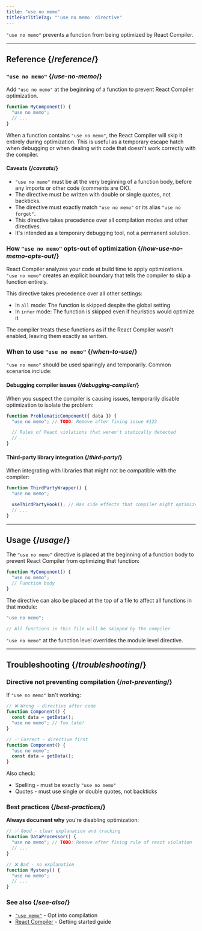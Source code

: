 ```yaml
---
title: "use no memo"
titleForTitleTag: "'use no memo' directive"
---
```


<Intro>

`"use no memo"` prevents a function from being optimized by React Compiler.

</Intro>

<InlineToc />

---

## Reference {/*reference*/}

### `"use no memo"` {/*use-no-memo*/}

Add `"use no memo"` at the beginning of a function to prevent React Compiler optimization.

```js {1}
function MyComponent() {
  "use no memo";
  // ...
}
```

When a function contains `"use no memo"`, the React Compiler will skip it entirely during optimization. This is useful as a temporary escape hatch when debugging or when dealing with code that doesn't work correctly with the compiler.

#### Caveats {/*caveats*/}

* `"use no memo"` must be at the very beginning of a function body, before any imports or other code (comments are OK).
* The directive must be written with double or single quotes, not backticks.
* The directive must exactly match `"use no memo"` or its alias `"use no forget"`.
* This directive takes precedence over all compilation modes and other directives.
* It's intended as a temporary debugging tool, not a permanent solution.

### How `"use no memo"` opts-out of optimization {/*how-use-no-memo-opts-out*/}

React Compiler analyzes your code at build time to apply optimizations. `"use no memo"` creates an explicit boundary that tells the compiler to skip a function entirely.

This directive takes precedence over all other settings:
* In `all` mode: The function is skipped despite the global setting
* In `infer` mode: The function is skipped even if heuristics would optimize it

The compiler treats these functions as if the React Compiler wasn't enabled, leaving them exactly as written.

### When to use `"use no memo"` {/*when-to-use*/}

`"use no memo"` should be used sparingly and temporarily. Common scenarios include:

#### Debugging compiler issues {/*debugging-compiler*/}
When you suspect the compiler is causing issues, temporarily disable optimization to isolate the problem:

```js
function ProblematicComponent({ data }) {
  "use no memo"; // TODO: Remove after fixing issue #123

  // Rules of React violations that weren't statically detected
  // ...
}
```

#### Third-party library integration {/*third-party*/}
When integrating with libraries that might not be compatible with the compiler:

```js
function ThirdPartyWrapper() {
  "use no memo";

  useThirdPartyHook(); // Has side effects that compiler might optimize incorrectly
  // ...
}
```

---

## Usage {/*usage*/}

The `"use no memo"` directive is placed at the beginning of a function body to prevent React Compiler from optimizing that function:

```js
function MyComponent() {
  "use no memo";
  // Function body
}
```

The directive can also be placed at the top of a file to affect all functions in that module:

```js
"use no memo";

// All functions in this file will be skipped by the compiler
```

`"use no memo"` at the function level overrides the module level directive.

---

## Troubleshooting {/*troubleshooting*/}

### Directive not preventing compilation {/*not-preventing*/}

If `"use no memo"` isn't working:

```js
// ❌ Wrong - directive after code
function Component() {
  const data = getData();
  "use no memo"; // Too late!
}

// ✅ Correct - directive first
function Component() {
  "use no memo";
  const data = getData();
}
```

Also check:
* Spelling - must be exactly `"use no memo"`
* Quotes - must use single or double quotes, not backticks

### Best practices {/*best-practices*/}

**Always document why** you're disabling optimization:

```js
// ✅ Good - clear explanation and tracking
function DataProcessor() {
  "use no memo"; // TODO: Remove after fixing rule of react violation
  // ...
}

// ❌ Bad - no explanation
function Mystery() {
  "use no memo";
  // ...
}
```

### See also {/*see-also*/}

* [`"use memo"`](/reference/react-compiler/directives/use-memo) - Opt into compilation
* [React Compiler](/learn/react-compiler) - Getting started guide

